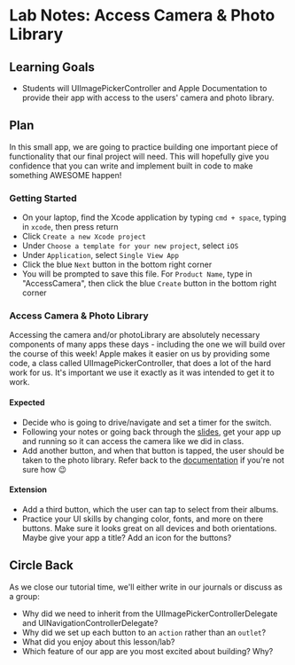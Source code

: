 # Lab Notes: Access Camera & Photo Library

## Learning Goals

* Students will UIImagePickerController and Apple Documentation to provide their app with access to the users' camera and photo library.


## Plan

In this small app, we are going to practice building one important piece of functionality that our final project will need. This will hopefully give you confidence that you can write and implement built in code to make something AWESOME happen!


### Getting Started

* On your laptop, find the Xcode application by typing `cmd + space`, typing in `xcode`, then press return
* Click `Create a new Xcode project`
* Under `Choose a template for your new project`, select `iOS`
* Under `Application`, select `Single View App`
* Click the blue `Next` button in the bottom right corner
* You will be prompted to save this file. For `Product Name`, type in "AccessCamera", then click the blue `Create` button in the bottom right corner


### Access Camera & Photo Library

Accessing the camera and/or photoLibrary are absolutely necessary components of many apps these days - including the one we will build over the course of this week! Apple makes it easier on us by providing some code, a class called UIImagePickerController, that does a lot of the hard work for us. It's important we use it exactly as it was intended to get it to work.


#### Expected

* Decide who is going to drive/navigate and set a timer for the switch.
* Following your notes or going back through the [slides](./access_camera_slides.markdown), get your app up and running so it can access the camera like we did in class.
* Add another button, and when that button is tapped, the user should be taken to the photo library. Refer back to the [documentation](https://developer.apple.com/documentation/uikit/uiimagepickercontroller?changes=_8) if you're not sure how 😉


#### Extension

* Add a third button, which the user can tap to select from their albums.
* Practice your UI skills by changing color, fonts, and more on there buttons. Make sure it looks great on all devices and both orientations. Maybe give your app a title? Add an icon for the buttons?


## Circle Back

As we close our tutorial time, we'll either write in our journals or discuss as a group:

- Why did we need to inherit from the UIImagePickerControllerDelegate and UINavigationControllerDelegate?
- Why did we set up each button to an `action` rather than an `outlet`?
- What did you enjoy about this lesson/lab?
- Which feature of our app are you most excited about building? Why? 
